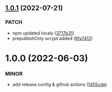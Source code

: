 ## [1.0.1](https://github.com/bimdata/guided-tour-components/compare/v1.0.0...v1.0.1) (2022-07-21)


### PATCH

* npm updated localy ([3717b31](https://github.com/bimdata/guided-tour-components/commit/3717b31f54f70e92ce8294f177144495b6578464))
* prepublishOnly scrypt added ([9fa7412](https://github.com/bimdata/guided-tour-components/commit/9fa741243011eeb3efa0e543891f745ac82d9a96))

# 1.0.0 (2022-06-03)


### MINOR

* add release config & github actions ([1455cde](https://github.com/bimdata/guided-tour-components/commit/1455cde3bec19be19c00b5ab23a366ae6d874023))
